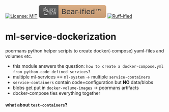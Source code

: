 [![License: MIT](https://img.shields.io/badge/License-MIT-green.svg)](https://opensource.org/licenses/MIT)
[![bear-ified](https://raw.githubusercontent.com/beartype/beartype-assets/main/badge/bear-ified.svg)](https://beartype.readthedocs.io)
[![Ruff-ified](https://img.shields.io/endpoint?url=https://raw.githubusercontent.com/astral-sh/ruff/main/assets/badge/v2.json)](https://github.com/dertilo/python-linters/blob/master/python_linters/ruff.toml)
# ml-service-dockerization
poormans python helper scripts to create docker(-compose) yaml-files and volumes etc.
* this module answers the question: `how to create a docker-compose.yml from python-code defined services?`
* multiple ml-services == `ml-system` -> multiple `service-containers`
* `service-containers` contain code+configuration but __NO__ data/blobs
* blobs get put in `docker-volume-images` -> poormans artifacts
* docker-compose ties everything together

#### what about `test-containers`?
